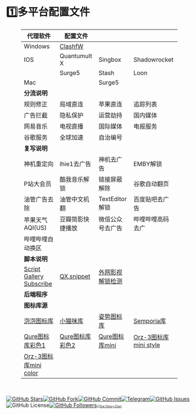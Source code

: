 # 1️⃣多平台配置文件
<figure class='table-figure'><table>
<thead>
<tr><th>代理软件</th><th>配置文件</th><th>&nbsp;</th><th>&nbsp;</th></tr></thead>
<tbody><tr><td>Windows</td><td><a href='https://raw.githubusercontent.com/oiozi/Gears/main/Templates/ClashfW.yml'>ClashfW</a></td><td>&nbsp;</td><td>&nbsp;</td></tr><tr><td>IOS</td><td>Quantumult X</td><td>Singbox</td><td>Shadowrocket</td></tr><tr><td>&nbsp;</td><td>Surge5</td><td>Stash</td><td>Loon</td></tr><tr><td>Mac</td><td>&nbsp;</td><td>Surge5</td><td>&nbsp;</td></tr><tr><td><strong>分流说明</strong></td><td>&nbsp;</td><td>&nbsp;</td><td>&nbsp;</td></tr><tr><td>规则修正</td><td>局域直连</td><td>苹果直连</td><td>追踪列表</td></tr><tr><td>广告拦截</td><td>隐私保护</td><td>运营劫持</td><td>国内媒体</td></tr><tr><td>网易音乐</td><td>电视直播</td><td>国际媒体</td><td>电报服务</td></tr><tr><td>谷歌服务</td><td>全球加速</td><td>自治编号</td><td>&nbsp;</td></tr><tr><td><strong>复写说明</strong></td><td>&nbsp;</td><td>&nbsp;</td><td>&nbsp;</td></tr><tr><td>神机重定向</td><td>lhie1去广告</td><td>神机去广告</td><td>EMBY解锁</td></tr><tr><td>P站大会员</td><td>酷我音乐解锁</td><td>链接屏蔽解除</td><td>谷歌自动翻页</td></tr><tr><td>油管广告去除</td><td>油管中文机翻</td><td>TextEditor解锁</td><td>百度贴吧去广告</td></tr><tr><td>苹果天气AQI(US)</td><td>豆瓣简影快捷播放</td><td>微信公众号去广告</td><td>哔哩哔哩高码去广</td></tr><tr><td>哔哩哔哩自动换区</td><td>&nbsp;</td><td>&nbsp;</td><td>&nbsp;</td></tr><tr><td><strong>脚本说明</strong></td><td>&nbsp;</td><td>&nbsp;</td><td>&nbsp;</td></tr><tr><td><a href='https://raw.githubusercontent.com/oiozi/Gears/main/Package/QuantumultX/Script Gallery Subscribe.json'>Script Gallery Subscribe</a></td><td><a href='https://raw.githubusercontent.com/Peng-YM/QuanX/master/Tasks/task.json'>QX.snippet</a></td><td><a href='https://raw.githubusercontent.com/Hyseen/Scripts/master/QuantumultX/task.jsontask.json'>外网影视解锁检测</a></td><td>&nbsp;</td></tr><tr><td><strong>后端程序</strong></td><td>&nbsp;</td><td>&nbsp;</td><td>&nbsp;</td></tr><tr><td><strong>图标库源</strong></td><td>&nbsp;</td><td>&nbsp;</td><td>&nbsp;</td></tr><tr><td><a href='https://quantumult.app/x/open-app/ui?module=gallery&amp;type=icon&amp;action=add&amp;content=[    &quot;https%3A%2F%2Fraw.githubusercontent.com%2Ftugepaopao%2FImage-Storage%2Fmaster%2Fother%2FCute.json&quot; ]'>泡泡图标库</a></td><td><a href='https://quantumult.app/x/open-app/ui?module=gallery&amp;type=icon&amp;action=add&amp;content=[    &quot;https%3A%2F%2Fraw.githubusercontent.com%2FYuanxsxs%2FQtumultX%2Fmaster%2FIcon%2FCatcat.json&quot; ]'>小猫咪库</a></td><td><a href='https://quantumult.app/x/open-app/ui?module=gallery&amp;type=icon&amp;action=add&amp;content=[    &quot;https%3A%2F%2Fraw.githubusercontent.com%2FLovedGM%2FQuantumult-X-TuBiao%2Fmain%2Fzishi-cs.json&quot; ]'>姿势图标库</a></td><td><a href='https://quantumult.app/x/open-app/ui?module=gallery&amp;type=icon&amp;action=add&amp;content=[    &quot;https%3A%2F%2Fraw.githubusercontent.com%2FSemporia%2FHand-Painted-icon%2Fmaster%2FSemporia.json&quot; ]'>Semporia库</a></td></tr><tr><td><a href='https://quantumult.app/x/open-app/ui?module=gallery&amp;type=icon&amp;action=add&amp;content=[    &quot;https%3A%2F%2Fgithub.com%2FKoolson%2FQure%2Fraw%2Fmaster%2FOther%2FQureColor-All.json&quot; ]'>Qure图标库彩色1</a></td><td><a href='https://quantumult.app/x/open-app/ui?module=gallery&amp;type=icon&amp;action=add&amp;content=[    &quot;https%3A%2F%2Fraw.githubusercontent.com%2FKoolson%2FQure%2Fmaster%2FOther%2FQureColor.json&quot; ]'>Qure图标库彩色2</a></td><td><a href='https://quantumult.app/x/open-app/ui?module=gallery&amp;type=icon&amp;action=add&amp;content=[    &quot;https%3A%2F%2Fraw.githubusercontent.com%2FKoolson%2FQure%2Fmaster%2FOther%2FQuremini.json&quot; ]'>Qure图标库mini</a></td><td><a href='https://quantumult.app/x/open-app/ui?module=gallery&amp;type=icon&amp;action=add&amp;content=[    &quot;https%3A%2F%2Fgithub.com%2FOrz-3%2Fmini%2Fraw%2Fmaster%2Fmini.json&quot; ]'>Orz-3图标库mini style</a></td></tr><tr><td><a href='https://quantumult.app/x/open-app/ui?module=gallery&amp;type=icon&amp;action=add&amp;content=[    &quot;https%3A%2F%2Fraw.githubusercontent.com%2FOrz-3%2Fmini%2Fmaster%2FminiColor.json&quot; ]'>Orz-3图标库mini color</a></td><td>&nbsp;</td><td>&nbsp;</td><td>&nbsp;</td></tr></tbody>
</table></figure>
<p>&nbsp;</p>

[![GitHub Stars](https://img.shields.io/github/stars/oiozi/Gears)](https://github.com/oiozi/Gears/stargazers)[![GitHub Fork](https://img.shields.io/github/forks/oiozi/Gears)](https://github.com/oiozi/Gears/network/members)[![GitHub Commit](https://img.shields.io/github/commit-activity/m/oiozi/Gears?label=Commits)](https://github.com/doiozi/Gears/commits/master)[![Telegram](https://img.shields.io/badge/Telegram-Channel-33A8E3)](https://t.me/REBIRTHOKAY)[![GitHub Issues](https://img.shields.io/github/issues/oiozi/Gears)](https://github.com/oiozi/Gears/issues)![GitHub License](https://img.shields.io/github/license/mashape/apistatus.svg)[![GitHub Followers](https://img.shields.io/github/followers/oiozi?label=follow&style=social)](https://github.com/oiozi)[<img src="https://api.star-history.com/svg?repos=oiozi/Gears&type=Timeline" alt="Star History Chart" style="zoom: 50%;" />](https://star-history.com/#oiozi/Gears&Timeline)
